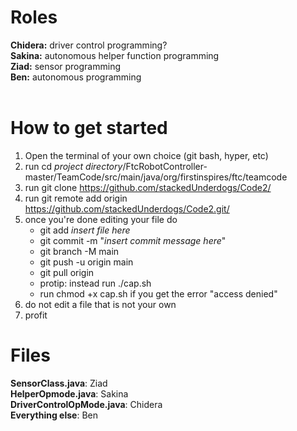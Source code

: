 # Roles

**Chidera:** driver control programming?<br/>
**Sakina:** autonomous helper function programming<br/>
**Ziad:** sensor programming<br/>
**Ben:** autonomous programming<br/>
<br/>
# How to get started<br/>
1. Open the terminal of your own choice (git bash, hyper, etc)
2. run cd *project directory*/FtcRobotController-master/TeamCode/src/main/java/org/firstinspires/ftc/teamcode
3. run git clone https://github.com/stackedUnderdogs/Code2/
4. run git remote add origin https://github.com/stackedUnderdogs/Code2.git/
5. once you're done editing your file do
    * git add *insert file here*
    * git commit -m "*insert commit message here*"
    * git branch -M main
    * git push -u origin main
    * git pull origin
    * protip: instead run ./cap.sh
    * run chmod +x cap.sh if you get the error "access denied"
6. do not edit a file that is not your own
7. profit
# Files<br/>
**SensorClass.java**: Ziad<br/>
**HelperOpmode.java**: Sakina<br/>
**DriverControlOpMode.java**: Chidera<br/>
**Everything else**: Ben<br/>